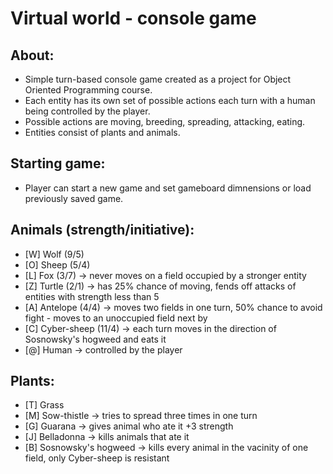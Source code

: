 # Virtual world - console game

## About:
- Simple turn-based console game created as a project for Object Oriented Programming course.
- Each entity has its own set of possible actions each turn with a human being controlled by the player.
- Possible actions are moving, breeding, spreading, attacking, eating.
- Entities consist of plants and animals.

## Starting game:
- Player can start a new game and set gameboard dimnensions or load previously saved game.

## Animals (strength/initiative):
- [W] Wolf (9/5)
- [O] Sheep (5/4)
- [L] Fox (3/7) -> never moves on a field occupied by a stronger entity
- [Z] Turtle (2/1) -> has 25% chance of moving, fends off attacks of entities with strength less than 5
- [A] Antelope (4/4) -> moves two fields in one turn, 50% chance to avoid fight - moves to an unoccupied field next by
- [C] Cyber-sheep (11/4) -> each turn moves in the direction of Sosnowsky's hogweed and eats it
- [@] Human -> controlled by the player

## Plants:
- [T] Grass
- [M] Sow-thistle -> tries to spread three times in one turn
- [G] Guarana -> gives animal who ate it +3 strength
- [J] Belladonna -> kills animals that ate it
- [B] Sosnowsky's hogweed -> kills every animal in the vacinity of one field, only Cyber-sheep is resistant
